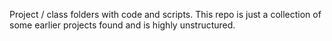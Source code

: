 Project / class folders with code and scripts. This repo is just a collection of some earlier projects found and is highly unstructured.
